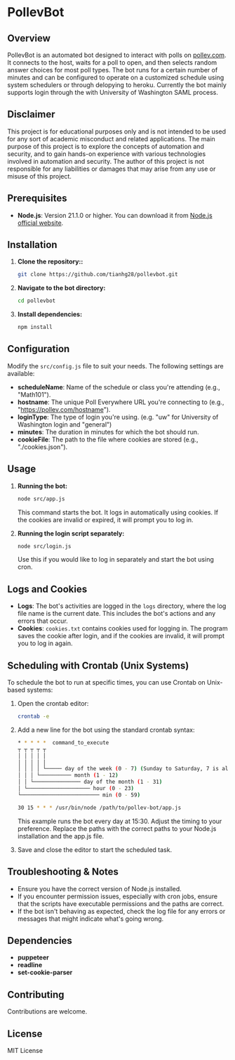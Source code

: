 
# PollevBot

## Overview

PollevBot is an automated bot designed to interact with polls on [pollev.com](https://pollev.com/). It connects to the host, waits for a poll to open, and then selects random answer choices for most poll types. The bot runs for a certain number of minutes and can be configured to operate on a customized schedule using system schedulers or through delopying to heroku. Currently the bot mainly supports login through the with University of Washington SAML process.

## Disclaimer

This project is for educational purposes only and is not intended to be used for any sort of academic misconduct and related applications. The main purpose of this project is to explore the concepts of automation and security, and to gain hands-on experience with various technologies involved in automation and security. The author of this project is not responsible for any liabilities or damages that may arise from any use or misuse of this project.

## Prerequisites

- **Node.js**: Version 21.1.0 or higher. You can download it from [Node.js official website](https://nodejs.org/).

## Installation

1. **Clone the repository::**

   ```bash
   git clone https://github.com/tianhg28/pollevbot.git
   ```

2. **Navigate to the bot directory:**

   ```bash
   cd pollevbot
   ```

3. **Install dependencies:**

   ```bash
   npm install
   ```

## Configuration

Modify the `src/config.js` file to suit your needs. The following settings are available:

- **scheduleName**: Name of the schedule or class you're attending (e.g., "Math101").
- **hostname**: The unique Poll Everywhere URL you're connecting to (e.g., "https://pollev.com/hostname").
- **loginType**: The type of login you're using. (e.g. "uw" for University of Washington login and "general")
- **minutes**: The duration in minutes for which the bot should run.
- **cookieFile**: The path to the file where cookies are stored (e.g., "./cookies.json").

## Usage

1. **Running the bot:**

   ```bash
   node src/app.js
   ```

   This command starts the bot. It logs in automatically using cookies. If the cookies are invalid or expired, it will prompt you to log in.

2. **Running the login script separately:**

   ```bash
   node src/login.js
   ```

   Use this if you would like to log in separately and start the bot using cron.

## Logs and Cookies

- **Logs**: The bot's activities are logged in the `logs` directory, where the log file name is the current date. This includes the bot's actions and any errors that occur.
- **Cookies**: `cookies.txt` contains cookies used for logging in. The program saves the cookie after login, and if the cookies are invalid, it will prompt you to log in again.

## Scheduling with Crontab (Unix Systems)

To schedule the bot to run at specific times, you can use Crontab on Unix-based systems:

1. Open the crontab editor:

   ```bash
   crontab -e
   ```

2. Add a new line for the bot using the standard crontab syntax:

   ```bash
   * * * * *  command_to_execute
   ┬ ┬ ┬ ┬ ┬
   │ │ │ │ │
   │ │ │ │ │
   │ │ │ │ └───── day of the week (0 - 7) (Sunday to Saturday, 7 is also Sunday)
   │ │ │ └────────── month (1 - 12)
   │ │ └─────────────── day of the month (1 - 31)
   │ └──────────────────── hour (0 - 23)
   └───────────────────────── min (0 - 59)
   ```

   ```bash
   30 15 * * * /usr/bin/node /path/to/pollev-bot/app.js
   ```
   
   This example runs the bot every day at 15:30. Adjust the timing to your preference. Replace the paths with the correct paths to your Node.js installation and the app.js file.



3. Save and close the editor to start the scheduled task.

## Troubleshooting & Notes

- Ensure you have the correct version of Node.js installed.
- If you encounter permission issues, especially with cron jobs, ensure that the scripts have executable permissions and the paths are correct.
- If the bot isn't behaving as expected, check the log file for any errors or messages that might indicate what's going wrong.

## Dependencies
- **puppeteer**
- **readline**
- **set-cookie-parser**

## Contributing

Contributions are welcome.

## License

MIT License
